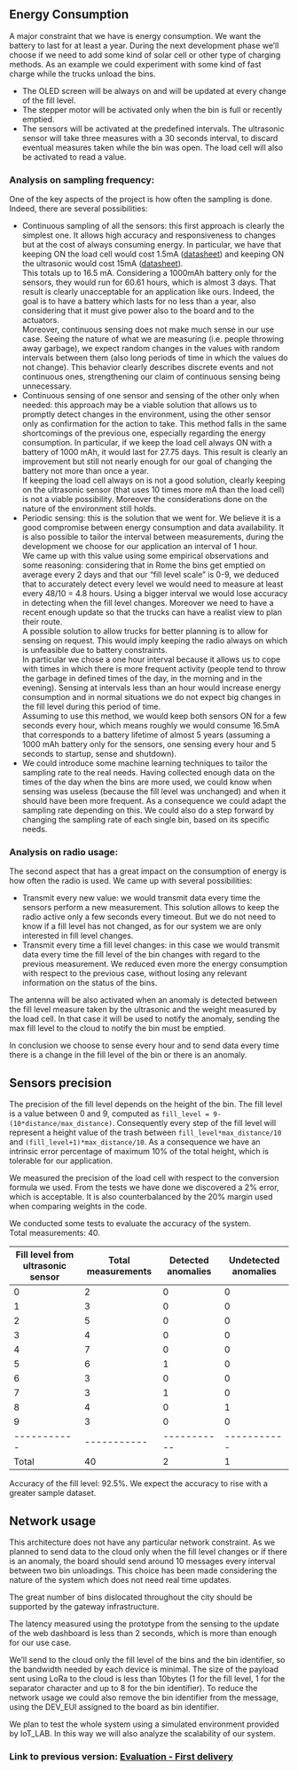 ## Energy Consumption
A major constraint that we have is energy consumption. We want the battery to last for at least a year. During the next development phase we’ll choose if we need to add some kind of solar cell or other type of charging methods. As an example we could experiment with some kind of fast charge while the trucks unload the bins.
- The OLED screen will be always on and will be updated at every change of the fill level.
- The stepper motor will be activated only when the bin is full or recently emptied.
- The sensors will be activated at the predefined intervals. The ultrasonic sensor will take three measures with a 30 seconds interval, to discard eventual measures taken while the bin was open. The load cell will also be activated to read a value.

### Analysis on sampling frequency:
One of the key aspects of the project is how often the sampling is done. Indeed, there are several possibilities:
- Continuous sampling of all the sensors: this first approach is clearly the simplest one. It allows high accuracy and responsiveness to changes but at the cost of always consuming energy. In particular, we have that keeping ON the load cell would cost 1.5mA ([datasheet](https://cdn.sparkfun.com/datasheets/Sensors/ForceFlex/hx711_english.pdf)) and keeping ON the ultrasonic would cost 15mA ([datasheet](https://cdn.sparkfun.com/datasheets/Sensors/Proximity/HCSR04.pdf)).
<br>This totals up to 16.5 mA. Considering a 1000mAh battery only for the sensors, they would run for 60.61 hours, which is almost 3 days. That result is clearly unacceptable for an application like ours. Indeed, the goal is to have a battery which lasts for no less than a year, also considering that it must give power also to the board and to the actuators.
<br>Moreover, continuous sensing does not make much sense in our use case. Seeing the nature of what we are measuring (i.e. people throwing away garbage), we expect random changes in the values with random intervals between them (also long periods of time in which the values do not change). This behavior clearly describes discrete events and not continuous ones, strengthening our claim of continuous sensing being unnecessary.
- Continuous sensing of one sensor and sensing of the other only when needed: this approach may be a viable solution that allows us to promptly detect changes in the environment, using the other sensor only as confirmation for the action to take. This method falls in the same shortcomings of the previous one, especially regarding the energy consumption. In particular, if we keep the load cell always ON with a battery of 1000 mAh, it would last for 27.75 days. This result is clearly an improvement but still not nearly enough for our goal of changing the battery not more than once a year.
<br>If keeping the load cell always on is not a good solution, clearly keeping on the ultrasonic sensor (that uses 10 times more mA than the load cell) is not a viable possibility. Moreover the considerations done on the nature of the environment still holds.
- Periodic sensing: this is the solution that we went for. We believe it is a good compromise between energy consumption and data availability. It is also possible to tailor the interval between measurements, during the development we choose for our application an interval of 1 hour.
<br>We came up with this value using some empirical observations and some reasoning: considering that in Rome the bins get emptied on average every 2 days and that our “fill level scale” is 0-9, we deduced that to accurately detect every level we would need to measure at least every 48/10 = 4.8 hours. Using a bigger interval we would lose accuracy in detecting when the fill level changes. Moreover we need to have a recent enough update so that the trucks can have a realist view to plan their route.
<br>A possible solution to allow trucks for better planning is to allow for sensing on request. This would imply keeping the radio always on which is unfeasible due to battery constraints. <br>In particular we chose a one hour interval because it allows us to cope with times in which there is more frequent activity (people tend to throw the garbage in defined times of the day, in the morning and in the evening). Sensing at intervals less than an hour would increase energy consumption and in normal situations we do not expect big changes in the fill level during this period of time.
<br>Assuming to use this method, we would keep both sensors ON for a few seconds every hour, which means roughly we would consume 16.5mA that corresponds to a battery lifetime of almost 5 years (assuming a 1000 mAh battery only for the sensors, one sensing every hour and 5 seconds to startup, sense and shutdown).
- We could introduce some machine learning techniques to tailor the sampling rate to the real needs. Having collected enough data on the times of the day when the bins are more used, we could know when sensing was useless (because the fill level was unchanged) and when it should have been more frequent. As a consequence we could adapt the sampling rate depending on this. We could also do a step forward by changing the sampling rate of each single bin, based on its specific needs.

### Analysis on radio usage: 
The second aspect that has a great impact on the consumption of energy is how often the radio is used. We came up with several possibilities:
- Transmit every new value: we would transmit data every time the sensors perform a new measurement. This solution allows to keep the radio active only a few seconds every timeout. But we do not need to know if a fill level has not changed, as for our system we are only interested in fill level changes.
- Transmit every time a fill level changes: in this case we would transmit data every time the fill level of the bin changes with regard to the previous measurement. We reduced even more the energy consumption with respect to the previous case, without losing any relevant information on the status of the bins.

The antenna will be also activated when an anomaly is detected between the fill level measure taken by the ultrasonic and the weight measured by the load cell. In that case it will be used to notify the anomaly, sending the max fill level to the cloud to notify the bin must be emptied.

In conclusion we choose to sense every hour and to send data every time there is a change in the fill level of the bin or there is an anomaly.

## Sensors precision
The precision of the fill level depends on the height of the bin. The fill level is a value between 0 and 9, computed as `fill_level = 9-(10*distance/max_distance)`. Consequently every step of the fill level will represent a height value of the trash between `fill_level*max_distance/10` and `(fill_level+1)*max_distance/10`. As a consequence we have an intrinsic error percentage of maximum 10% of the total height, which is tolerable for our application.

We measured the precision of the load cell with respect to the conversion formula we used. From the tests we have done we discovered a 2% error, which is acceptable. It is also counterbalanced by the 20% margin used when comparing weights in the code.

We conducted some tests to evaluate the accuracy of the system. 
<br> Total measurements: 40.

| Fill level from ultrasonic sensor | Total measurements | Detected anomalies | Undetected anomalies |
| ----------- | ----------- | ----------- | ----------- |
| 0 | 2 | 0 | 0 |
| 1 | 3 | 0 | 0 |
| 2 | 5 | 0 | 0 |
| 3 | 4 | 0 | 0 |
| 4 | 7 | 0 | 0 |
| 5 | 6 | 1 | 0 |
| 6 | 3 | 0 | 0 |
| 7 | 3 | 1 | 0 |
| 8 | 4 | 0 | 1 |
| 9 | 3 | 0 | 0 |
| ----------- | ----------- | ----------- | ----------- |
| Total | 40 | 2 | 1 |

Accuracy of the fill level: 92.5%. We expect the accuracy to rise with a greater sample dataset.


## Network usage

This architecture does not have any particular network constraint. As we planned to send data to the cloud only when the fill level changes or if there is an anomaly, the board should send around 10 messages every interval between two bin unloadings. This choice has been made considering the nature of the system which does not need real time updates.

The great number of bins dislocated throughout the city should be supported by the gateway infrastructure.

The latency measured using the prototype from the sensing to the update of the web dashboard is less than 2 seconds, which is more than enough for our use case.

We’ll send to the cloud only the fill level of the bins and the bin identifier, so the bandwidth needed by each device is minimal. The size of the payload sent using LoRa to the cloud is less than 10bytes (1 for the fill level, 1 for the separator character and up to 8 for the bin identifier). To reduce the network usage we could also remove the bin identifier from the message, using the DEV_EUI assigned to the board as bin identifier.

We plan to test the whole system using a simulated environment provided by IoT_LAB. In this way we will also analyze the scalability of our system.

### Link to previous version: [Evaluation - First delivery](../First%20Delivery/Evaluation.md)
